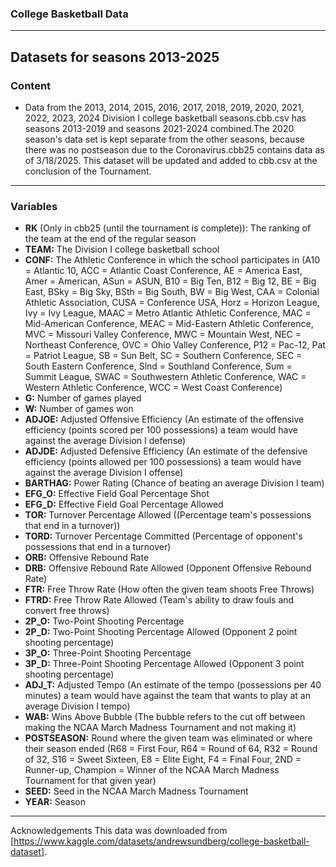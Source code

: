 ### College Basketball Data
---
Datasets for seasons 2013-2025
---
### Content
- Data from the 2013, 2014, 2015, 2016, 2017, 2018, 2019, 2020, 2021, 2022, 2023, 2024 Division I college basketball seasons.cbb.csv has seasons 2013-2019 and seasons 2021-2024 combined.The 2020 season's data set is kept separate from the other seasons, because there was no postseason due to the Coronavirus.cbb25 contains data as of 3/18/2025. This dataset will be updated and added to cbb.csv at the conclusion of the Tournament.

---
### Variables
- **RK** (Only in cbb25 (until the tournament is complete)): The ranking of the team at the end of the regular season
- **TEAM:** The Division I college basketball school
- **CONF:** The Athletic Conference in which the school participates in (A10 = Atlantic 10, ACC = Atlantic Coast Conference, AE = America East, Amer = American, ASun = ASUN, B10 = Big Ten, B12 = Big 12, BE = Big East, BSky = Big Sky, BSth = Big South, BW = Big West, CAA = Colonial Athletic Association, CUSA = Conference USA, Horz = Horizon League, Ivy = Ivy League, MAAC = Metro Atlantic Athletic Conference, MAC = Mid-American Conference, MEAC = Mid-Eastern Athletic Conference, MVC = Missouri Valley Conference, MWC = Mountain West, NEC = Northeast Conference, OVC = Ohio Valley Conference, P12 = Pac-12, Pat = Patriot League, SB = Sun Belt, SC = Southern Conference, SEC = South Eastern Conference, Slnd = Southland Conference, Sum = Summit League, SWAC = Southwestern Athletic Conference, WAC = Western Athletic Conference, WCC = West Coast Conference)
- **G:** Number of games played
- **W:** Number of games won
- **ADJOE:** Adjusted Offensive Efficiency (An estimate of the offensive efficiency (points scored per 100 possessions) a team would have against the average Division I defense)
- **ADJDE:** Adjusted Defensive Efficiency (An estimate of the defensive efficiency (points allowed per 100 possessions) a team would have against the average Division I offense)
- **BARTHAG:** Power Rating (Chance of beating an average Division I team)
- **EFG_O:** Effective Field Goal Percentage Shot
- **EFG_D:** Effective Field Goal Percentage Allowed
- **TOR:** Turnover Percentage Allowed ((Percentage team's possessions that end in a turnover))
- **TORD:** Turnover Percentage Committed (Percentage of opponent's possessions that end in a turnover)
- **ORB:** Offensive Rebound Rate
- **DRB:** Offensive Rebound Rate Allowed (Opponent Offensive Rebound Rate)
- **FTR:** Free Throw Rate (How often the given team shoots Free Throws)
- **FTRD:** Free Throw Rate Allowed (Team's ability to draw fouls and convert free throws)
- **2P_O:** Two-Point Shooting Percentage
- **2P_D:** Two-Point Shooting Percentage Allowed (Opponent 2 point shooting percentage)
- **3P_O:** Three-Point Shooting Percentage
- **3P_D:** Three-Point Shooting Percentage Allowed (Opponent 3 point shooting percentage)
- **ADJ_T:** Adjusted Tempo (An estimate of the tempo (possessions per 40 minutes) a team would have against the team that wants to play at an average Division I tempo)
- **WAB:** Wins Above Bubble (The bubble refers to the cut off between making the NCAA March Madness Tournament and not making it)
- **POSTSEASON:** Round where the given team was eliminated or where their season ended (R68 = First Four, R64 = Round of 64, R32 = Round of 32, S16 = Sweet Sixteen, E8 = Elite Eight, F4 = Final Four, 2ND = Runner-up, Champion = Winner of the NCAA March Madness Tournament for that given year)
- **SEED:** Seed in the NCAA March Madness Tournament
- **YEAR:** Season

---
Acknowledgements
This data was downloaded from [https://www.kaggle.com/datasets/andrewsundberg/college-basketball-dataset]. 
